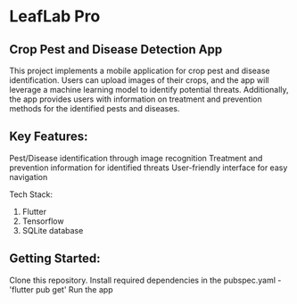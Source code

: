 # LeafLab Pro

## Crop Pest and Disease Detection App

This project implements a mobile application for crop pest and disease identification. Users can upload images of their crops, and the app will leverage a machine learning model to identify potential threats. Additionally, the app provides users with information on treatment and prevention methods for the identified pests and diseases.

## Key Features:

Pest/Disease identification through image recognition
Treatment and prevention information for identified threats
User-friendly interface for easy navigation

Tech Stack:

1. Flutter
2. Tensorflow
3. SQLite database

## Getting Started:

Clone this repository.
Install required dependencies in the pubspec.yaml - 'flutter pub get'
Run the app
